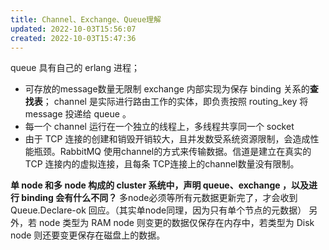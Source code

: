 ```yaml
---
title: Channel、Exchange、Queue理解
updated: 2022-10-03T15:56:07
created: 2022-10-03T15:47:36
---
```


queue 具有自己的 erlang 进程；
- 可存放的message数量无限制
exchange 内部实现为保存 binding 关系的**查找表**；
channel 是实际进行路由工作的实体，即负责按照 routing_key 将 message 投递给 queue 。
- 每一个 channel 运行在一个独立的线程上，多线程共享同一个 socket
- 由于 TCP 连接的创建和销毁开销较大，且并发数受系统资源限制，会造成性能瓶颈。RabbitMQ 使用channel的方式来传输数据。信道是建立在真实的 TCP 连接内的虚拟连接，且每条 TCP连接上的channel数量没有限制。

**单 node 和多 node 构成的 cluster 系统中，声明 queue、exchange ，以及进行 binding 会有什么不同？**
多node必须等所有元数据更新完了，才会收到 Queue.Declare-ok 回应。（其实单node同理，因为只有单个节点的元数据）
另外，若 node 类型为 RAM node 则变更的数据仅保存在内存中，若类型为 Disk node 则还要变更保存在磁盘上的数据。

